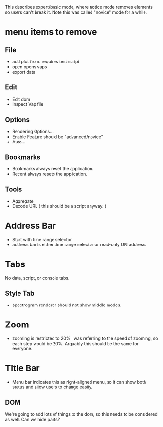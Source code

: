 This describes expert/basic mode, where notice mode removes elements so
users can't break it. Note this was called "novice" mode for a while.

# menu items to remove

## File

  - add plot from. requires test script
  - open opens vaps
  - export data

## Edit

  - Edit dom
  - Inspect Vap file

## Options

  - Rendering Options...
  - Enable Feature should be "advanced/novice"
  - Auto...

## Bookmarks

  - Bookmarks always reset the application.
  - Recent always resets the application.

## Tools

  - Aggregate
  - Decode URL ( this should be a script anyway. )

# Address Bar

  - Start with time range selector.
  - address bar is either time range selector or read-only URI address.

# Tabs

No data, script, or console tabs.

## Style Tab

  - spectrogram renderer should not show middle modes.

# Zoom

  - zooming is restricted to 20% I was referring to the speed of
    zooming, so each step would be 20%. Arguably this should be the same
    for everyone.

# Title Bar

  - Menu bar indicates this as right-aligned menu, so it can show both
    status and allow users to change easily.

## DOM

We're going to add lots of things to the dom, so this needs to be
considered as well. Can we hide parts?

